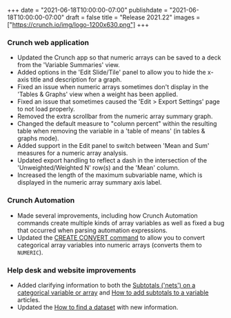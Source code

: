 +++
date = "2021-06-18T10:00:00-07:00"
publishdate = "2021-06-18T10:00:00-07:00"
draft = false
title = "Release 2021.22"
images = ["https://crunch.io/img/logo-1200x630.png"]
+++

### Crunch web application

- Updated the Crunch app so that numeric arrays can be saved to a deck from the 'Variable Summaries' view.
- Added options in the 'Edit Slide/Tile' panel to allow you to hide the x-axis title and description for a graph.
- Fixed an issue when numeric arrays sometimes don't display in the 'Tables & Graphs' view when a weight has been applied.
- Fixed an issue that sometimes caused the 'Edit > Export Settings' page to not load properly.
- Removed the extra scrollbar from the numeric array summary graph.
- Changed the default measure to "column percent" within the resulting table when removing the variable in a 'table of means' (in tables & graphs mode).
- Added support in the Edit panel to switch between 'Mean and Sum' measures for a numeric array analysis.
- Updated export handling to reflect a dash in the intersection of the 'Unweighted/Weighted N' row(s) and the 'Mean' column.
- Increased the length of the maximum subvariable name, which is displayed in the numeric array summary axis label.

### Crunch Automation

- Made several improvements, including how Crunch Automation commands create multiple kinds of array variables as well as fixed a bug that occurred when parsing automation expressions.
- Updated the [CREATE CONVERT command](https://help.crunch.io/hc/en-us/articles/360047136371-CREATE-CONVERT-command) to allow you to convert categorical array variables into numeric arrays (converts them to `NUMERIC`).

### Help desk and website improvements

- Added clarifying information to both the [Subtotals ('nets') on a categorical variable or array](https://help.crunch.io/hc/en-us/articles/360045628752-Subtotals-nets-on-a-categorical-variable-or-array) and [How to add subtotals to a variable](https://help.crunch.io/hc/en-us/articles/360050829991-How-to-add-subtotals-to-a-variable) articles.
- Updated the [How to find a dataset](https://help.crunch.io/hc/en-us/articles/360039980612-How-to-find-a-dataset) with new information.
